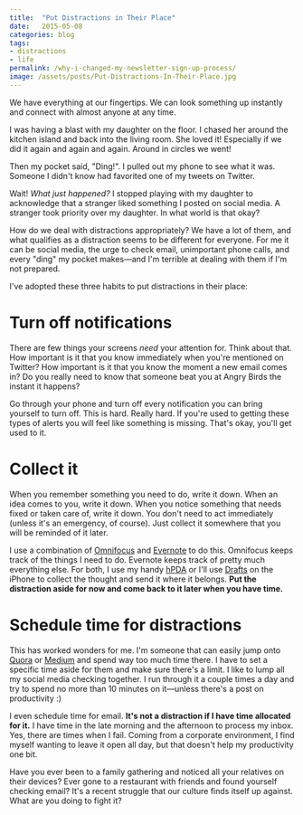 ```yaml
---
title:  "Put Distractions in Their Place"
date:   2015-05-08
categories: blog
tags:
- distractions
- life
permalink: /why-i-changed-my-newsletter-sign-up-process/
image: /assets/posts/Put-Distractions-In-Their-Place.jpg
---
```


We have everything at our fingertips. We can look something up instantly and connect with almost anyone at any time.

<!--more-->

I was having a blast with my daughter on the floor. I chased her around the kitchen island and back into the living room. She loved it! Especially if we did it again and again and again. Around in circles we went!

Then my pocket said, "Ding!". I pulled out my phone to see what it was. Someone I didn't know had favorited one of my tweets on Twitter.

Wait! _What just happened?_ I stopped playing with my daughter to acknowledge that a stranger liked something I posted on social media. A stranger took priority over my daughter. In what world is that okay?

How do we deal with distractions appropriately? We have a lot of them, and what qualifies as a distraction seems to be different for everyone. For me it can be social media, the urge to check email, unimportant phone calls, and every "ding" my pocket makes—and I'm terrible at dealing with them if I'm not prepared.

I've adopted these three habits to put distractions in their place:

# Turn off notifications

There are few things your screens _need_ your attention for. Think about that. How important is it that you know immediately when you're mentioned on Twitter? How important is it that you know the moment a new email comes in? Do you really need to know that someone beat you at Angry Birds the instant it happens?

Go through your phone and turn off every notification you can bring yourself to turn off. This is hard. Really hard. If you're used to getting these types of alerts you will feel like something is missing. That's okay, you'll get used to it.

# Collect it

When you remember something you need to do, write it down. When an idea comes to you, write it down. When you notice something that needs fixed or taken care of, write it down. You don't need to act immediately (unless it's an emergency, of course). Just collect it somewhere that you will be reminded of it later.

I use a combination of [Omnifocus][2] and [Evernote][3] to do this. Omnifocus keeps track of the things I need to do. Evernote keeps track of pretty much everything else. For both, I use my handy [hPDA][4] or I'll use [Drafts][5] on the iPhone to collect the thought and send it where it belongs. **Put the distraction aside for now and come back to it later when you have time.**

# Schedule time for distractions

This has worked wonders for me. I'm someone that can easily jump onto [Quora][6] or [Medium][7] and spend way too much time there. I have to set a specific time aside for them and make sure there's a limit. I like to lump all my social media checking together. I run through it a couple times a day and try to spend no more than 10 minutes on it—unless there's a post on productivity :)

I even schedule time for email. **It's not a distraction if I have time allocated for it.** I have time in the late morning and the afternoon to process my inbox. Yes, there are times when I fail. Coming from a corporate environment, I find myself wanting to leave it open all day, but that doesn't help my productivity one bit.

Have you ever been to a family gathering and noticed all your relatives on their devices? Ever gone to a restaurant with friends and found yourself checking email? It's a recent struggle that our culture finds itself up against. What are you doing to fight it?

[1]: http://joebuhlig.com/wp-content/uploads/2014/05/PutDistrationsInTheirPlace.jpg
[2]: http://www.omnigroup.com/omnifocus/
[3]: https://www.evernote.com/referral/Registration.action?uid=49404&amp;sig=e2dd914576c3ec9818e0311976a19dc1
[4]: http://en.wikipedia.org/wiki/Hipster_PDA
[5]: http://agiletortoise.com/drafts/
[6]: http://www.quora.com/
[7]: https://medium.com/
  
